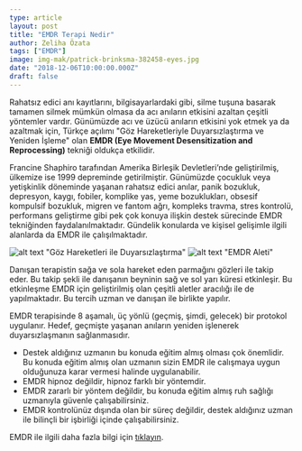 ```yaml
---
type: article
layout: post
title: "EMDR Terapi Nedir"
author: Zeliha Özata
tags: ["EMDR"]
image: img-mak/patrick-brinksma-382458-eyes.jpg
date: "2018-12-06T10:00:00.000Z"
draft: false
---
```


Rahatsız edici anı kayıtlarını, bilgisayarlardaki gibi, silme tuşuna basarak tamamen silmek mümkün olmasa da acı anıların etkisini azaltan çeşitli yöntemler vardır. Günümüzde acı ve üzücü anıların etkisini yok etmek ya da azaltmak için, Türkçe açılımı "Göz Hareketleriyle Duyarsızlaştırma ve Yeniden İşleme" olan **EMDR (Eye Movement Desensitization and Reprocessing)** tekniği oldukça etkilidir.

Francine Shaphiro tarafından Amerika Birleşik Devletleri’nde geliştirilmiş, ülkemize ise 1999 depreminde getirilmiştir. Günümüzde çocukluk veya yetişkinlik döneminde yaşanan rahatsız edici anılar, panik bozukluk, depresyon, kaygı, fobiler, komplike yas, yeme bozuklukları, obsesif kompulsif bozukluk, migren ve fantom ağrı, kompleks travma, stres kontrolü, performans geliştirme gibi pek çok konuya ilişkin destek sürecinde EMDR tekniğinden faydalanılmaktadır. Gündelik konularda ve kişisel gelişimle ilgili alanlarda da EMDR ile çalışılmaktadır.

![alt text](/img-mak/eye-mov.jpg) "Göz Hareketleri ile Duyarsızlaştırma"
![alt text](/img-mak/emdr.jpg) "EMDR Aleti"

Danışan terapistin sağa ve sola hareket eden parmağını gözleri ile takip eder. Bu takip şekli ile danışanın beyninin sağ ve sol yarı küresi etkinleşir. Bu etkinleşme EMDR için geliştirilmiş olan çeşitli aletler aracılığı ile de yapılmaktadır. Bu tercih uzman ve danışan ile birlikte yapılır.

EMDR terapisinde 8 aşamalı, üç yönlü (geçmiş, şimdi, gelecek) bir protokol uygulanır. Hedef, geçmişte yaşanan anıların yeniden işlenerek duyarsızlaşmanın sağlanmasıdır.

- Destek aldığınız uzmanın bu konuda eğitim almış olması çok önemlidir. Bu konuda eğitim almış olan uzmanın sizin EMDR ile calışmaya uygun olduğunuza karar vermesi halinde uygulanabilir.
- EMDR hipnoz değildir, hipnoz farklı bir yöntemdir. 
- EMDR zararlı bir yöntem değildir, bu konuda eğitim almış ruh sağlığı uzmanıyla güvenle çalışabilirsiniz. 
- EMDR kontrolünüz dışında olan bir süreç değildir, destek aldığınız uzman ile bilinçli bir işbirliği içinde çalışabilirsiniz.
 
EMDR ile ilgili daha fazla bilgi için [tıklayın](https://zelihaozata.com.tr/blog/2019-06/g%C3%B6z-hareketleri-ile-duyars%C4%B1zla%C5%9Ft%C4%B1rma-ve-yeniden-i%C5%9Fleme-emdr/).

